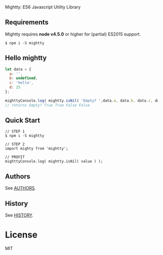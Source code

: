 Mightty: ES6 Javascript Utility Library

## Requirements
Mightty requires __node v4.5.0__ or higher for (partial) ES2015 support.

```
$ npm i -S mightty
```

## Hello mightty

```js
let data = {
  a: '',
  b: undefined,
  c: 'hello',
  d: 25
};

mighttyConsole.log( mightty.isNil( 'Empty? ',data.a, data.b, data.c, data.d ) );
// returns Empty? True True False False

```

##  Quick Start

```
// STEP 1
$ npm i -S mightty

// STEP 2
import mighty from 'mightty';

// PROFIT
mighttyConsole.log( mightty.isNil( value ) );
```

## Authors

See [AUTHORS](AUTHORS.md).

## History

See [HISTORY](HISTORY.md).

# License

  MIT
